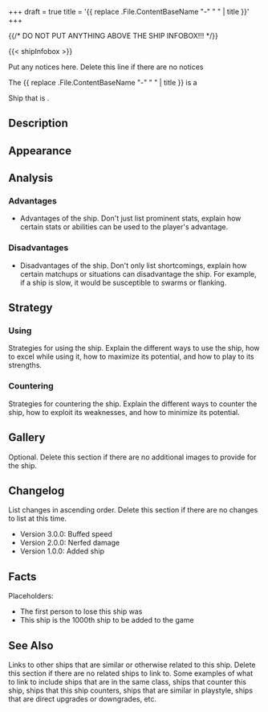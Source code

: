 +++
draft = true
title = '{{ replace .File.ContentBaseName "-" " " | title }}'
+++

{{/* DO NOT PUT ANYTHING ABOVE THE SHIP INFOBOX!!! */}}

{{< shipInfobox >}}

Put any notices here. Delete this line if there are no notices

The {{ replace .File.ContentBaseName "-" " " | title }} is a <main characteristics> <ship class> Ship that is <good use cases>.

## Description

<Description of the ship>

## Appearance

<Appearance of the ship>

## Analysis

### Advantages

- Advantages of the ship. Don't just list prominent stats, explain how certain stats or abilities can be used to the player's advantage.

### Disadvantages

- Disadvantages of the ship. Don't only list shortcomings, explain how certain matchups or situations can disadvantage the ship. For example, if a ship is slow, it would be susceptible to swarms or flanking.

## Strategy

### Using

Strategies for using the ship. Explain the different ways to use the ship, how to excel while using it, how to maximize its potential, and how to play to its strengths.

### Countering

Strategies for countering the ship. Explain the different ways to counter the ship, how to exploit its weaknesses, and how to minimize its potential.

## Gallery

Optional. Delete this section if there are no additional images to provide for the ship.

## Changelog

List changes in ascending order. Delete this section if there are no changes to list at this time.

- Version 3.0.0: Buffed speed
- Version 2.0.0: Nerfed damage
- Version 1.0.0: Added ship

## Facts

Placeholders:

- The first person to lose this ship was <player name>
- This ship is the 1000th ship to be added to the game

## See Also

Links to other ships that are similar or otherwise related to this ship. Delete this section if there are no related ships to link to. Some examples of what to link to include ships that are in the same class, ships that counter this ship, ships that this ship counters, ships that are similar in playstyle, ships that are direct upgrades or downgrades, etc.
